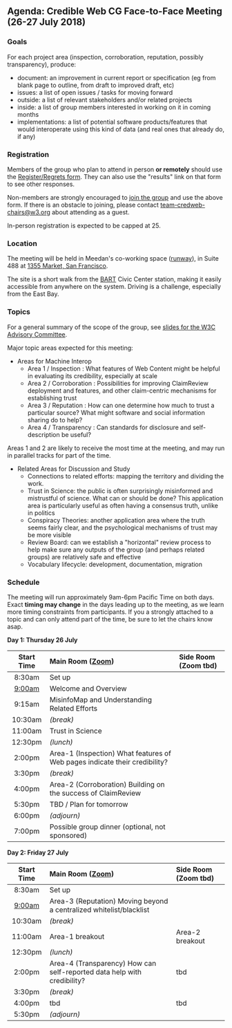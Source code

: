 ## Agenda: Credible Web CG Face-to-Face Meeting (26-27 July 2018)

### Goals

For each project area (inspection, corroboration, reputation, possibly transparency), produce:
* document: an improvement in current report or specification (eg from blank page to outline, from draft to improved draft, etc)
* issues: a list of open issues / tasks for moving forward
* outside: a list of relevant stakeholders and/or related projects
* inside: a list of group members interested in working on it in coming months
* implementations: a list of potential software products/features that would interoperate using this kind of data (and real ones that already do, if any)

### Registration

Members of the group who plan to attend in person **or remotely** should use the [Register/Regrets form](https://www.w3.org/2002/09/wbs/103073/credweb-f2f2/).  They can also use the "results" link on that form to see other responses.

Non-members are strongly encouraged to [join the group](https://www.w3.org/community/wp-login.php?redirect_to=%2Fcommunity%2Fcredibility%2Fjoin) and use the above form.  If there is an obstacle to joining, please contact team-credweb-chairs@w3.org about attending as a guest.

In-person registration is expected to be capped at 25.

### Location

The meeting will be held in Meedan's co-working space ([runway](http://www.runway.is/)), in Suite 488 at [1355 Market, San Francisco](https://www.google.com/maps/place/Market+Square,+1355+Market+St,+San+Francisco,+CA+94103/@37.7768337,-122.4185642,17z/).

The site is a short walk from the [BART](https://www.bart.gov/) Civic Center station, making it easily accessible from anywhere on the system.  Driving is a challenge, especially from the East Bay.

### Topics

For a general summary of the scope of the group, see [slides for the W3C Advisory Committee](http://hawke.org/talk-ac-2018/).

Major topic areas expected for this meeting:

* Areas for Machine Interop
    * Area 1 / Inspection : What features of Web Content might be helpful in evaluating its credibility, especially at scale
    * Area 2 / Corroboration : Possibilities for improving ClaimReview deployment and features, and other claim-centric mechanisms for establishing trust
    * Area 3 / Reputation : How can one determine how much to trust a particular source?  What might software and social information sharing do to help?
    * Area 4 / Transparency : Can standards for disclosure and self-description be useful?

Areas 1 and 2 are likely to receive the most time at the meeting, and may run in parallel tracks for part of the time.

* Related Areas for Discussion and Study
    * Connections to related efforts: mapping the territory and dividing the work.
    * Trust in Science: the public is often surprisingly misinformed and mistrustful of science.  What can or should be done?  This application area is particularly useful as often having a consensus truth, unlike in politics
    * Conspiracy Theories: another application area where the truth seems fairly clear, and the psychological mechanisms of trust may be more visible   
    * Review Board: can we establish a "horizontal" review process to help make sure any outputs of the group (and perhaps related groups) are relatively safe and effective 
    * Vocabulary lifecycle: development, documentation, migration

### Schedule

The meeting will run approximately 9am-6pm Pacific Time on both days.
Exact **timing may change** in the days leading up to the meeting, as
we learn more timing constraints from participants. If you a strongly
attached to a topic and can only attend part of the time, be sure to
let the chairs know asap.

**Day 1: Thursday 26 July**

Start Time | Main Room ([Zoom](https://zoom.us/j/988170706)) | Side Room (Zoom tbd)
:---: | :--- | :---
8:30am | Set up
[9:00am](https://www.timeanddate.com/worldclock/fixedtime.html?iso=20180726T09&p1=224) | Welcome and Overview
9:15am | MisinfoMap and Understanding Related Efforts
10:30am | _(break)_
11:00am | Trust in Science
12:30pm | _(lunch)_
2:00pm | Area-1 (Inspection) What features of Web pages indicate their credibility?
3:30pm | _(break)_
4:00pm | Area-2 (Corroboration) Building on the success of ClaimReview
5:30pm | TBD / Plan for tomorrow
6:00pm | _(adjourn)_
7:00pm | Possible group dinner (optional, not sponsored)

**Day 2: Friday 27 July**

Start Time | Main Room ([Zoom](https://zoom.us/j/988170706)) | Side Room (Zoom tbd)
:---: | :--- | :---
8:30am | Set up
[9:00am](https://www.timeanddate.com/worldclock/fixedtime.html?iso=20180726T09&p1=224) | Area-3 (Reputation) Moving beyond a centralized whitelist/blacklist
10:30am | _(break)_
11:00am | Area-1 breakout | Area-2 breakout
12:30pm | _(lunch)_
2:00pm | Area-4 (Transparency) How can self-reported data help with credibility?| tbd
3:30pm | _(break)_
4:00pm | tbd | tbd
5:30pm | _(adjourn)_

